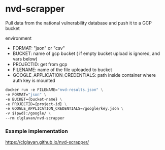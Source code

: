 # nvd-scrapper
Pull data from the national vulnerability database and push it to a GCP bucket

environment
- FORMAT: "json" or "csv"
- BUCKET: name of gcp bucket ( if empty bucket upload is ignored, and vars below)
- PROJECTID: get from gcp
- FILENAME: name of the file uploaded to bucket
- GOOGLE_APPLICATION_CREDENTIALS: path inside container where auth key is mounted

```dockerfile
docker run -e FILENAME="nvd-results.json" \
-e FORMAT="json" \
-e BUCKET={bucket-name} \
-e PROJECTID={project-id} \
-e GOOGLE_APPLICATION_CREDENTIALS=/google/key.json \
-v $(pwd):/google/ \
--rm clglavan/nvd-scrapper
```

### Example implementation
https://clglavan.github.io/nvd-scrapper/
